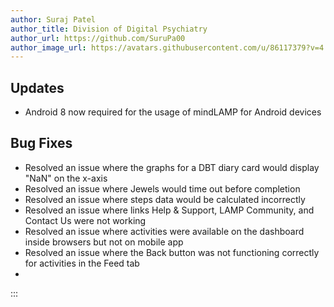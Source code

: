 ```yaml
---
author: Suraj Patel
author_title: Division of Digital Psychiatry
author_url: https://github.com/SuruPa00
author_image_url: https://avatars.githubusercontent.com/u/86117379?v=4
---
```


## Updates

-   Android 8 now required for the usage of mindLAMP for Android devices

## Bug Fixes

-   Resolved an issue where the graphs for a DBT diary card would display "NaN" on the x-axis
-   Resolved an issue where Jewels would time out before completion
-   Resolved an issue where steps data would be calculated incorrectly
-   Resolved an issue where links Help & Support, LAMP Community, and Contact Us were not working 
-   Resolved an issue where activities were available on the dashboard inside browsers but not on mobile app 
-   Resolved an issue where the Back button was not functioning correctly for activities in the Feed tab
-   

:::